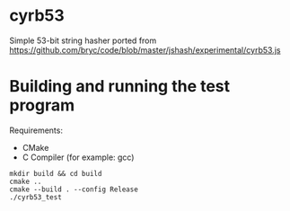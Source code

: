 # cyrb53
Simple 53-bit string hasher ported from https://github.com/bryc/code/blob/master/jshash/experimental/cyrb53.js

# Building and running the test program

Requirements:
* CMake
* C Compiler (for example: gcc)

```
mkdir build && cd build
cmake ..
cmake --build . --config Release
./cyrb53_test
```
